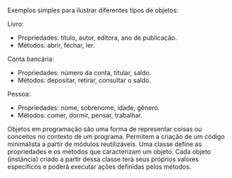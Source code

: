Exemplos simples para ilustrar diferentes tipos de objetos:

Livro:
- Propriedades: título, autor, editora, ano de publicação.
- Métodos: abrir, fechar, ler.

Conta bancária:
- Propriedades: número da conta, titular, saldo.
- Métodos: depositar, retirar, consultar o saldo.

Pessoa:
- Propriedades: nome, sobrenome, idade, gênero.
- Métodos: comer, dormir, pensar, trabalhar.

Objetos em programação são uma forma de representar coisas ou conceitos no contexto de um programa.
Permitem a criação de um código minimalista a partir de módulos reutilizáveis.
Uma classe define as propriedades e os métodos que caracterizam um objeto.
Cada objeto (instância) criado a partir dessa classe terá seus próprios valores específicos e poderá executar ações definidas pelos métodos.
